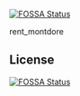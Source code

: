 [![FOSSA Status](https://app.fossa.io/api/projects/git%2Bgithub.com%2FThykof%2FRent-MontDore.svg?type=shield)](https://app.fossa.io/projects/git%2Bgithub.com%2FThykof%2FRent-MontDore?ref=badge_shield)

rent_montdore


## License
[![FOSSA Status](https://app.fossa.io/api/projects/git%2Bgithub.com%2FThykof%2FRent-MontDore.svg?type=large)](https://app.fossa.io/projects/git%2Bgithub.com%2FThykof%2FRent-MontDore?ref=badge_large)